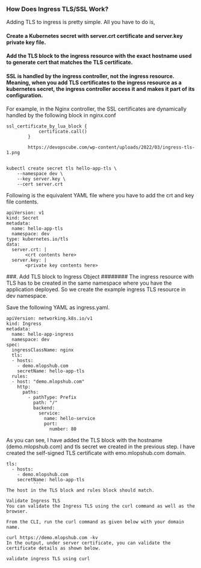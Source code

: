 
### How Does Ingress TLS/SSL Work?
Adding TLS to ingress is pretty simple. All you have to do is,

#### Create a Kubernetes secret with server.crt certificate and server.key private key file.
#### Add the TLS block to the ingress resource with the exact hostname used to generate cert that matches the TLS certificate.
#### SSL is handled by the ingress controller, not the ingress resource. Meaning, when you add TLS certificates to the ingress resource as a kubernetes secret, the ingress controller access it and makes it part of its configuration.

For example, in the Nginx controller, the SSL certificates are dynamically handled by the following block in nginx.conf
```
ssl_certificate_by_lua_block {
			certificate.call()
		}
		
		https://devopscube.com/wp-content/uploads/2022/03/ingress-tls-1.png
		
```		
```
kubectl create secret tls hello-app-tls \
    --namespace dev \
    --key server.key \
    --cert server.crt
```
Following is the equivalent YAML file where you have to add the crt and key file contents.
```
apiVersion: v1
kind: Secret
metadata:
  name: hello-app-tls
  namespace: dev
type: kubernetes.io/tls
data:
  server.crt: |
       <crt contents here>
  server.key: |
       <private key contents here>
```
	       
###. Add TLS block to Ingress Object
######## The ingress resource with TLS has to be created in the same namespace where you have the application deployed. So we create the example ingress TLS resource in dev namespace.

Save the following YAML as ingress.yaml. 
	       
```
apiVersion: networking.k8s.io/v1
kind: Ingress
metadata:
  name: hello-app-ingress
  namespace: dev
spec:
  ingressClassName: nginx
  tls:
  - hosts:
    - demo.mlopshub.com
    secretName: hello-app-tls
  rules:
  - host: "demo.mlopshub.com"
    http:
      paths:
        - pathType: Prefix
          path: "/"
          backend:
            service:
              name: hello-service
              port:
                number: 80
 ```
	       
As you can see, I have added the TLS block with the hostname (demo.mlopshub.com) and tls secret we created in the previous step. I have created the self-signed TLS certificate with emo.mlopshub.com domain.
	       
	       
```
tls:
  - hosts:
    - demo.mlopshub.com
    secretName: hello-app-tls
	      ```
The host in the TLS block and rules block should match.

Validate Ingress TLS
You can validate the Ingress TLS using the curl command as well as the browser.

From the CLI, run the curl command as given below with your domain name.

curl https://demo.mlopshub.com -kv
In the output, under server certificate, you can validate the certificate details as shown below.

validate ingress TLS using curl


